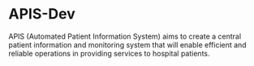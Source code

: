 APIS-Dev
========

APIS (Automated Patient Information System) aims to create a central patient information and monitoring system that will enable efficient and reliable operations in providing services to hospital patients. 
